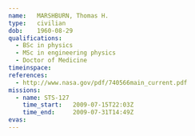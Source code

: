 ```yaml
---
name:	MARSHBURN, Thomas H.
type:	civilian
dob:	1960-08-29
qualifications:
  - BSc in physics
  - MSc in engineering physics
  - Doctor of Medicine
timeinspace:	
references:
  - http://www.nasa.gov/pdf/740566main_current.pdf
missions:
  - name: STS-127
    time_start:   2009-07-15T22:03Z
    time_end:     2009-07-31T14:49Z
evas:
---
```

